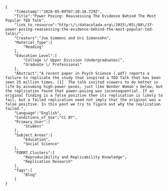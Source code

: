 
    {
        "Timestamp":"2020-05-09T07:20:18.729Z",
        "Title":"Power Posing: Reassessing The Evidence Behind The Most Popular TED Talk",
        "link_to_resource":"http:\/\/datacolada.org\/2015\/05\/08\/37-power-posing-reassessing-the-evidence-behind-the-most-popular-ted-talk\/",
        "Creators":"Joe Simmons and Uri Simonsohn",
        "Material_Type":[
            "Reading"
        ],
        "Education_Level":[
            "College \/ Upper Division (Undergraduates)",
            "Graduate \/ Professional"
        ],
        "Abstract":"A recent paper in Psych Science (.pdf) reports a failure to replicate the study that inspired a TED Talk that has been seen 25 million times. [1]  The talk invited viewers to do better in life by assuming high-power poses, just like Wonder Woman's below, but the replication found that power-posing was inconsequential. If an original finding is a false positive then its replication is likely to fail, but a failed replication need not imply that the original was a false positive. In this post we try to figure out why the replication failed.",
        "Language":"English",
        "Conditions_of_Use":"CC BY",
        "Primary_User":[
            "Student"
        ],
        "Subject_Areas":[
            "Education",
            "Social Science"
        ],
        "FORRT_Clusters":[
            "Reproducibility and Replicability Knowledge",
            "Replication Research"
        ],
        "Tags":[
            "Blog"
        ]
    }
